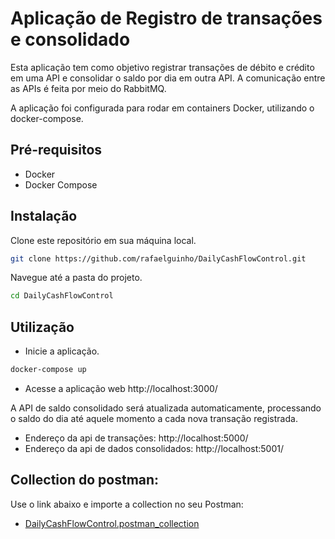 # Aplicação de Registro de transações e consolidado
Esta aplicação tem como objetivo registrar transações de débito e crédito em uma API e consolidar o saldo por dia em outra API. A comunicação entre as APIs é feita por meio do RabbitMQ.

A aplicação foi configurada para rodar em containers Docker, utilizando o docker-compose.

## Pré-requisitos
- Docker
- Docker Compose

## Instalação

Clone este repositório em sua máquina local.
```bash
git clone https://github.com/rafaelguinho/DailyCashFlowControl.git
```
Navegue até a pasta do projeto.
```bash
cd DailyCashFlowControl
```
## Utilização

- Inicie a aplicação.
```bash
docker-compose up
```
- Acesse a aplicação web http://localhost:3000/

A API de saldo consolidado será atualizada automaticamente, processando o saldo do dia até aquele momento a cada nova transação registrada.

- Endereço da api de transações: http://localhost:5000/
- Endereço da api de dados consolidados: http://localhost:5001/

## Collection do postman:

   Use o link abaixo e importe a collection no seu Postman:

- [DailyCashFlowControl.postman_collection](DailyCashFlowControl.postman_collection.json)
